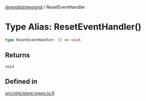 [@revolist/revogrid](README.md) / ResetEventHandler

# Type Alias: ResetEventHandler()

```ts
type ResetEventHandler: () => void;
```

## Returns

`void`

## Defined in

[src/utils/store.types.ts:9](https://github.com/revolist/revogrid/blob/3cf03d1039e53d8581c1791130c13324e129dd40/src/utils/store.types.ts#L9)

